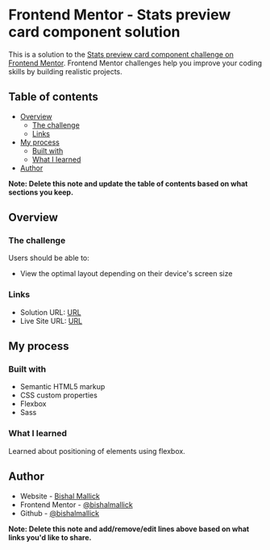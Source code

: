 # Frontend Mentor - Stats preview card component solution

This is a solution to the [Stats preview card component challenge on Frontend Mentor](https://www.frontendmentor.io/challenges/stats-preview-card-component-8JqbgoU62). Frontend Mentor challenges help you improve your coding skills by building realistic projects. 

## Table of contents

- [Overview](#overview)
  - [The challenge](#the-challenge)
  - [Links](#links)
- [My process](#my-process)
  - [Built with](#built-with)
  - [What I learned](#what-i-learned)
- [Author](#author)

**Note: Delete this note and update the table of contents based on what sections you keep.**

## Overview

### The challenge

Users should be able to:

- View the optimal layout depending on their device's screen size

### Links

- Solution URL: [URL](https://github.com/bishalmallick/four-card-component)
- Live Site URL: [URL](https://bishalmallick.github.io/four-card-component)

## My process

### Built with

- Semantic HTML5 markup
- CSS custom properties
- Flexbox
- Sass


### What I learned

Learned about positioning of elements using flexbox.


## Author

- Website - [Bishal Mallick](https://bishalmallick.github.io/myPortfolio)
- Frontend Mentor - [@bishalmallick](https://www.frontendmentor.io/profile/bishalmallick)
- Github - [@bishalmallick](https://github.com/bishalmallick)

**Note: Delete this note and add/remove/edit lines above based on what links you'd like to share.**


